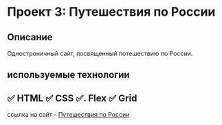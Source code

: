 # Проект 3: Путешествия по России



**Описание**
---
Одностроничный сайт, посвященный потешествию по России.




**используемые технологии**
---
:white_check_mark: HTML
:white_check_mark: CSS
:white_check_mark:. Flex
:white_check_mark: Grid
---

ссылка на  сайт - [Путешествия по России](https://siarheibit.github.io/russian-travel/)



